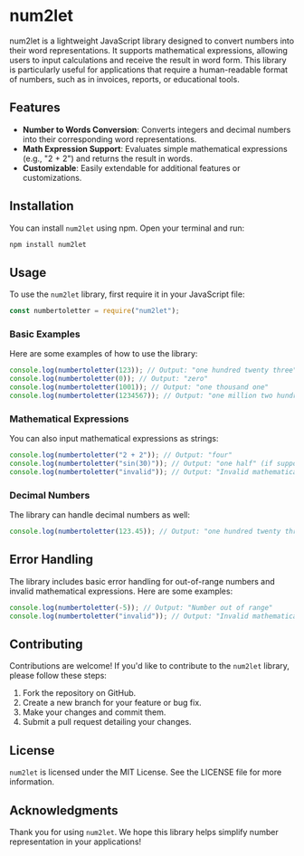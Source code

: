 # num2let

num2let is a lightweight JavaScript library designed to convert numbers into their word representations. It supports mathematical expressions, allowing users to input calculations and receive the result in word form. This library is particularly useful for applications that require a human-readable format of numbers, such as in invoices, reports, or educational tools.

## Features

- **Number to Words Conversion**: Converts integers and decimal numbers into their corresponding word representations.
- **Math Expression Support**: Evaluates simple mathematical expressions (e.g., "2 + 2") and returns the result in words.
- **Customizable**: Easily extendable for additional features or customizations.

## Installation

You can install `num2let` using npm. Open your terminal and run:

```bash
npm install num2let
```

## Usage

To use the `num2let` library, first require it in your JavaScript file:

```js
const numbertoletter = require("num2let");
```

### Basic Examples

Here are some examples of how to use the library:

```js
console.log(numbertoletter(123)); // Output: "one hundred twenty three"
console.log(numbertoletter(0)); // Output: "zero"
console.log(numbertoletter(1001)); // Output: "one thousand one"
console.log(numbertoletter(1234567)); // Output: "one million two hundred thirty four thousand five hundred sixty seven"
```

### Mathematical Expressions

You can also input mathematical expressions as strings:

```js
console.log(numbertoletter("2 + 2")); // Output: "four"
console.log(numbertoletter("sin(30)")); // Output: "one half" (if supported)
console.log(numbertoletter("invalid")); // Output: "Invalid mathematical expression"
```

### Decimal Numbers

The library can handle decimal numbers as well:

```js
console.log(numbertoletter(123.45)); // Output: "one hundred twenty three point four five"
```

## Error Handling

The library includes basic error handling for out-of-range numbers and invalid mathematical expressions. Here are some examples:

```js
console.log(numbertoletter(-5)); // Output: "Number out of range"
console.log(numbertoletter("invalid")); // Output: "Invalid mathematical expression"
```

## Contributing

Contributions are welcome! If you'd like to contribute to the `num2let` library, please follow these steps:

1. Fork the repository on GitHub.
2. Create a new branch for your feature or bug fix.
3. Make your changes and commit them.
4. Submit a pull request detailing your changes.

## License

`num2let` is licensed under the MIT License. See the LICENSE file for more information.

## Acknowledgments

Thank you for using `num2let`. We hope this library helps simplify number representation in your applications!
